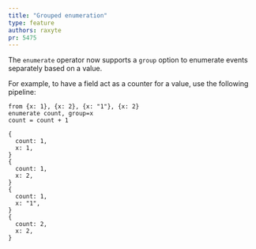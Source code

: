 ```yaml
---
title: "Grouped enumeration"
type: feature
authors: raxyte
pr: 5475
---
```


The `enumerate` operator now supports a `group` option to enumerate events
separately based on a value.

For example, to have a field act as a counter for a value, use the following
pipeline:

```tql
from {x: 1}, {x: 2}, {x: "1"}, {x: 2}
enumerate count, group=x
count = count + 1
```

```tql
{
  count: 1,
  x: 1,
}
{
  count: 1,
  x: 2,
}
{
  count: 1,
  x: "1",
}
{
  count: 2,
  x: 2,
}
```
